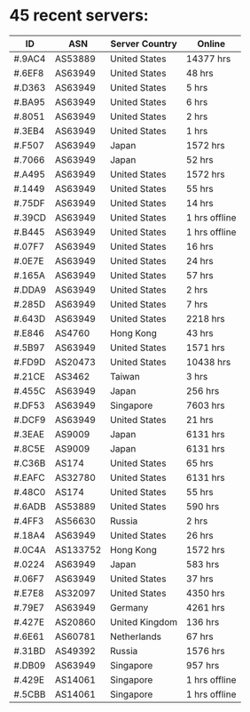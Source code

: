 # 45 recent servers:

| ID | ASN | Server Country | Online |
| ------ | ------ | ------ | ------ |
| #.9AC4 | AS53889 | United States | 14377 hrs |
| #.6EF8 | AS63949 | United States | 48 hrs |
| #.D363 | AS63949 | United States | 5 hrs |
| #.BA95 | AS63949 | United States | 6 hrs |
| #.8051 | AS63949 | United States | 2 hrs |
| #.3EB4 | AS63949 | United States | 1 hrs |
| #.F507 | AS63949 | Japan | 1572 hrs |
| #.7066 | AS63949 | Japan | 52 hrs |
| #.A495 | AS63949 | United States | 1572 hrs |
| #.1449 | AS63949 | United States | 55 hrs |
| #.75DF | AS63949 | United States | 14 hrs |
| #.39CD | AS63949 | United States | 1 hrs offline |
| #.B445 | AS63949 | United States | 1 hrs offline |
| #.07F7 | AS63949 | United States | 16 hrs |
| #.0E7E | AS63949 | United States | 24 hrs |
| #.165A | AS63949 | United States | 57 hrs |
| #.DDA9 | AS63949 | United States | 2 hrs |
| #.285D | AS63949 | United States | 7 hrs |
| #.643D | AS63949 | United States | 2218 hrs |
| #.E846 | AS4760 | Hong Kong | 43 hrs |
| #.5B97 | AS63949 | United States | 1571 hrs |
| #.FD9D | AS20473 | United States | 10438 hrs |
| #.21CE | AS3462 | Taiwan | 3 hrs |
| #.455C | AS63949 | Japan | 256 hrs |
| #.DF53 | AS63949 | Singapore | 7603 hrs |
| #.DCF9 | AS63949 | United States | 21 hrs |
| #.3EAE | AS9009 | Japan | 6131 hrs |
| #.8C5E | AS9009 | Japan | 6131 hrs |
| #.C36B | AS174 | United States | 65 hrs |
| #.EAFC | AS32780 | United States | 6131 hrs |
| #.48C0 | AS174 | United States | 55 hrs |
| #.6ADB | AS53889 | United States | 590 hrs |
| #.4FF3 | AS56630 | Russia | 2 hrs |
| #.18A4 | AS63949 | United States | 26 hrs |
| #.0C4A | AS133752 | Hong Kong | 1572 hrs |
| #.0224 | AS63949 | Japan | 583 hrs |
| #.06F7 | AS63949 | United States | 37 hrs |
| #.E7E8 | AS32097 | United States | 4350 hrs |
| #.79E7 | AS63949 | Germany | 4261 hrs |
| #.427E | AS20860 | United Kingdom | 136 hrs |
| #.6E61 | AS60781 | Netherlands | 67 hrs |
| #.31BD | AS49392 | Russia | 1576 hrs |
| #.DB09 | AS63949 | Singapore | 957 hrs |
| #.429E | AS14061 | Singapore | 1 hrs offline |
| #.5CBB | AS14061 | Singapore | 1 hrs offline |

